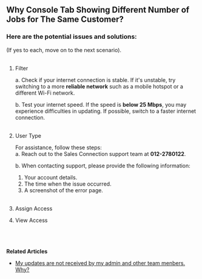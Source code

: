 ## Why Console Tab Showing Different Number of Jobs for The Same Customer?

### Here are the potential issues and solutions:
(If yes to each, move on to the next scenario).<br><br>

  1. Filter<br>

     a. Check if your internet connection is stable. If it's unstable, try switching to a more **reliable network** such as a mobile hotspot or a different Wi-Fi network.<br>

     b. Test your internet speed. If the speed is **below 25 Mbps**, you may experience difficulties in updating. If possible, switch to a faster internet connection.<br><br>
  
  2. User Type<br>
  
     For assistance, follow these steps:<br>
     a. Reach out to the Sales Connection support team at **012-2780122**.<br>
        
     b. When contacting support, please provide the following information:<br>
     1. Your account details.<br>
     2. The time when the issue occurred.<br>
     3. A screenshot of the error page.<br><br>
     
  3. Assign Access<br>

  4. View Access<br>
<br><br><br>

**Related Articles**<br>
- [My updates are not received by my admin and other team menbers. Why?](Updates_Not_Received_by_Team_Members.md)
